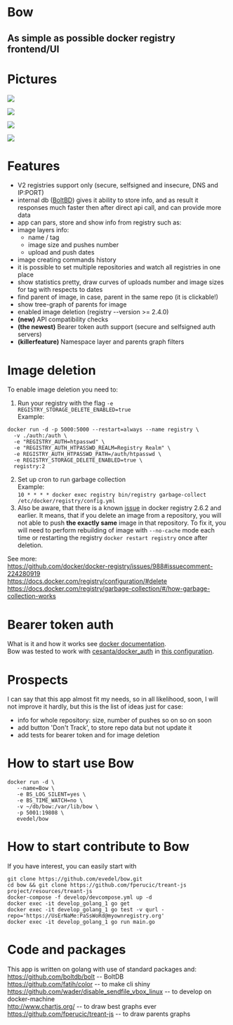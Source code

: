 Bow
==
## As simple as possible docker registry frontend/UI

Pictures
==
![](https://raw.githubusercontent.com/JermineHu/bow/master/img/conf.png)  

![](https://raw.githubusercontent.com/JermineHu/bow/master/img/info.png)

![](https://raw.githubusercontent.com/JermineHu/bow/master/img/history.png)

![](https://raw.githubusercontent.com/JermineHu/bow/master/img/parents.png)

Features
==  
- V2 registries support only (secure, selfsigned and insecure, DNS and IP:PORT)
- internal db ([BoltBD](https://github.com/boltdb/bolt)) gives it ability to store info, and as result it responses much faster then after direct api call, and can provide more data
- app can pars, store and show info from registry such as:
 - image layers info:
   - name / tag
   - image size and pushes number
   - upload and push dates
 - image creating commands history
- it is possible to set multiple repositories and watch all registries in one place
- show statistics pretty, draw curves of uploads number and image sizes for tag with respects to dates
- find parent of image, in case, parent in the same repo (it is clickable!)
- show tree-graph of parents for image
- enabled image deletion (registry --version >= 2.4.0)
- __(new)__ API compatibility checks
- __(the newest)__ Bearer token auth support (secure and selfsigned auth servers)
- __(killerfeature)__ Namespace layer and parents graph filters

Image deletion
==
To enable image deletion you need to:  
1. Run your registry with the flag `-e REGISTRY_STORAGE_DELETE_ENABLED=true`  
Example:  
```
docker run -d -p 5000:5000 --restart=always --name registry \
  -v ./auth:/auth \
  -e "REGISTRY_AUTH=htpasswd" \
  -e "REGISTRY_AUTH_HTPASSWD_REALM=Registry Realm" \
  -e REGISTRY_AUTH_HTPASSWD_PATH=/auth/htpasswd \
  -e REGISTRY_STORAGE_DELETE_ENABLED=true \
  registry:2
```  
2. Set up cron to run garbage collection  
Example:  
`10 * * * * docker exec registry bin/registry garbage-collect /etc/docker/registry/config.yml`  
3. Also be aware, that there is a known [issue](https://github.com/docker/distribution/issues/1939) in docker registry 2.6.2 and earlier. It means, that if you delete an image from a repository, you will not able to push __the exactly same__ image in that repository. To fix it, you will need to perform rebuilding of image with `--no-cache` mode each time or restarting the registry `docker restart registry` once after deletion.

See more:  
https://github.com/docker/docker-registry/issues/988#issuecomment-224280919  
https://docs.docker.com/registry/configuration/#delete  
https://docs.docker.com/registry/garbage-collection/#/how-garbage-collection-works

Bearer token auth
==
What is it and how it works see [docker documentation](https://docs.docker.com/registry/spec/auth/token/).  
Bow was tested to work with [cesanta/docker_auth](https://github.com/cesanta/docker_auth) in [this configuration](develop/devcompose.yml).  

Prospects
==
I can say that this app almost fit my needs, so in all likelihood, soon, I will not improve it hardly, but this is the list of ideas just for case:  
- info for whole repository: size, number of pushes so on so on soon
- add button 'Don't Track', to store repo data but not update it
- add tests for bearer token and for image deletion

How to start use Bow
==
```
docker run -d \
   --name=Bow \
   -e BS_LOG_SILENT=yes \
   -e BS_TIME_WATCH=no \
   -v ~/db/bow:/var/lib/bow \
   -p 5001:19808 \
   evedel/bow
```
How to start contribute to Bow
==
If you have interest, you can easily start with
```
git clone https://github.com/evedel/bow.git
cd bow && git clone https://github.com/fperucic/treant-js project/resources/treant-js
docker-compose -f develop/devcompose.yml up -d
docker exec -it develop_golang_1 go get
docker exec -it develop_golang_1 go test -v qurl -repo='https://UsErNaMe:PaSsWoRd@myownregistry.org'
docker exec -it develop_golang_1 go run main.go
```
Code and packages
==
This app is written on golang with use of standard packages and:  
https://github.com/boltdb/bolt -- BoltDB  
https://github.com/fatih/color -- to make cli shiny  
https://github.com/wader/disable_sendfile_vbox_linux -- to develop on docker-machine  
http://www.chartjs.org/ -- to draw best graphs ever  
https://github.com/fperucic/treant-js -- to draw parents graphs  
